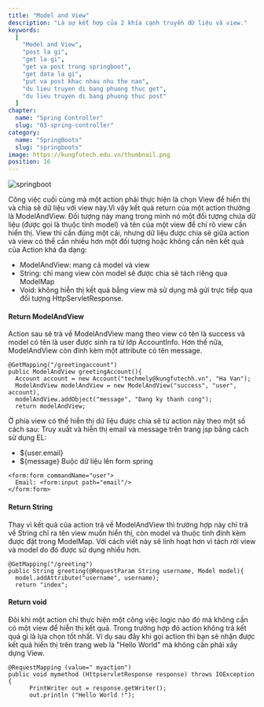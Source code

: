 ```yaml
---
title: "Model and View"
description: "Là sự kết hợp của 2 khía cạnh truyền dữ liệu và view."
keywords:
  [
    "Model and View",
    "post la gi",
    "get la gi",
    "get va post trong springboot",
    "get data la gi",
    "put va post khac nhau nhu the nao",
    "du lieu truyen di bang phuong thuc get",
    "du lieu truyen di bang phuong thuc post"
  ]
chapter:
  name: "Spring Controller"
  slug: "03-spring-controller"
category:
  name: "SpringBoots"
  slug: "springboots"
image: https://kungfutech.edu.vn/thumbnail.png
position: 16
---
```

![springboot](https://1.bp.blogspot.com/-OCMnQs3ddyU/XgGHSerSuXI/AAAAAAAAATQ/TjN5MUE3MRoIyhrQ0qQ_unaqbchik_QHACEwYBhgL/s1600/Screen%2BShot%2B2019-12-24%2Bat%2B10.33.44%2BAM.png)

Công việc cuối cùng mà một action phải thực hiện là chọn View để hiển thị và chia sẽ dữ liệu với view này.Vì vậy kết quả return của một action thường là ModelAndView. Đối tượng này mang trong mình nó một đối tượng chứa dữ liệu (được gọi là thuộc tính model) và tên của một view để chỉ rõ view cần hiển thị.
View thì cần đúng một cái, nhưng dữ liệu được chia sẽ giữa action và view có thể cần nhiều hơn một đối tượng hoặc không cần nên kết quả của Action khá đa dạng:
- ModelAndView: mang cả model và view
- String: chỉ mang view còn model sẽ được chia sẽ tách riêng qua ModelMap
- Void: không hiễn thị kết quả bằng view mà sử dụng mã gửi trực tiếp qua đối tượng HttpServletResponse.

#### Return ModelAndView
Action sau sẽ trả về ModelAndView mang theo view có tên là success và model có tên là user được sinh ra từ lớp AccountInfo. Hơn thế nữa, ModelAndView còn đính kèm một attribute có tên message.
```
@GetMapping("/greetingaccount")
public ModelAndView greetingAccount(){
  Account account = new Account("techmely@kungfutechh.vn", "Ha Van");
  ModelAndView modelAndView = new ModelAndView("success", "user", account),
  modelAndView.addObject("message", "Dang ky thanh cong");
  return modelAndView;
```
Ở phía view có thể hiễn thị dữ liệu được chia sẽ từ action này theo một số cách sau:
Truy xuất và hiễn thị email và message trên trang jsp bằng cách sử dụng EL:
  - ${user.email}
  - ${message}
Buộc dữ liệu lên form spring
```
<form:form commandName="user">
  Email: <form:input path="email"/>
</form:form>
```
#### Return String

Thay vì kết quả của action trả về ModelAndView thì trường hợp này chỉ trả về String chỉ ra tên view muốn hiển thị, còn model và thuộc tính đính kèm được đặt trong ModelMap. Với cách viết này sẽ linh hoạt hơn vì tách rời view và model do đó được sử dụng nhiều hơn.
```
@GetMapping("/greeting")
public String greeting(@RequestParam String username, Model model){
  model.addAttribute("username", username);
  return "index";
```
#### Return void

Đôi khi một action chỉ thực hiện một công việc logic nào đó mà không cần có một view để hiễn thị kết quả. Trong trường hợp đó action không trả kết quả gì là lựa chọn tốt nhất. Ví dụ sau đây khi gọi action thì bạn sẽ nhận được kết quả hiển thị trên trang web là "Hello World" mà không cần phải xây dựng View.
```
@RequestMapping (value=" myaction")
public void mymethod (HttpservletResponse response) throws IOException {
      PrintWriter out = response.getWriter();
      out.println ("Hello World !");
```
